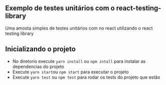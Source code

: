 ## Exemplo de testes unitários com o react-testing-library

Uma amosta simples de testes unitários com no react utilizando o react testing library

## Inicializando o projeto
* No diretorio execute ```yarn install``` ou ```npm intall``` para instalar as dependencias do projeto
* Execute ````yarn start````ou ```npm start``` para executar o projeto
* Execute ````yarn test```` ou ```npm test``` para rodar os tests do projeto que estão
